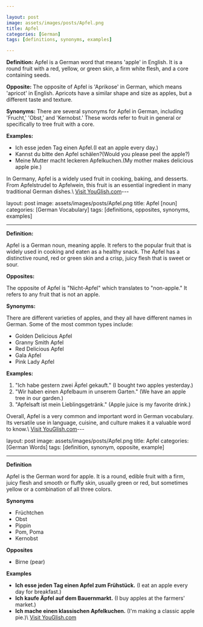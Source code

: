 ```yaml
---

layout: post
image: assets/images/posts/Apfel.png
title: Apfel
categories: [German]
tags: [definitions, synonyms, examples]

---
```


**Definition:**
Apfel is a German word that means 'apple' in English. It is a round fruit with a red, yellow, or green skin, a firm white flesh, and a core containing seeds.

**Opposite:**
The opposite of Apfel is 'Aprikose' in German, which means 'apricot' in English. Apricots have a similar shape and size as apples, but a different taste and texture.

**Synonyms:**
There are several synonyms for Apfel in German, including 'Frucht,' 'Obst,' and 'Kernobst.' These words refer to fruit in general or specifically to tree fruit with a core.

**Examples:**
- Ich esse jeden Tag einen Apfel.(I eat an apple every day.)
- Kannst du bitte den Apfel schälen?(Would you please peel the apple?)
- Meine Mutter macht leckeren Apfelkuchen.(My mother makes delicious apple pie.)

In Germany, Apfel is a widely used fruit in cooking, baking, and desserts. From Apfelstrudel to Apfelwein, this fruit is an essential ingredient in many traditional German dishes.\ <a id="yg-widget-0" class="youglish-widget" data-query="Apfel" data-lang="german" data-components="8412" data-auto-start="0" data-bkg-color="theme_light" data-title="How%20to%20pronounce%20Apfel%20in%20German"  rel="nofollow" href="https://youglish.com">Visit YouGlish.com</a><script async src="https://youglish.com/public/emb/widget.js" charset="utf-8"></script>---

layout: post
image: assets/images/posts/Apfel.png
title: Apfel [noun]
categories: [German Vocabulary]
tags: [definitions, opposites, synonyms, examples]

---

**Definition:** 

Apfel is a German noun, meaning apple. It refers to the popular fruit that is widely used in cooking and eaten as a healthy snack. The Apfel has a distinctive round, red or green skin and a crisp, juicy flesh that is sweet or sour.

**Opposites:**

The opposite of Apfel is "Nicht-Apfel" which translates to "non-apple." It refers to any fruit that is not an apple.

**Synonyms:**

There are different varieties of apples, and they all have different names in German. Some of the most common types include:

- Golden Delicious Apfel
- Granny Smith Apfel
- Red Delicious Apfel
- Gala Apfel
- Pink Lady Apfel

**Examples:**

1. "Ich habe gestern zwei Äpfel gekauft." (I bought two apples yesterday.)
2. "Wir haben einen Apfelbaum in unserem Garten." (We have an apple tree in our garden.)
3. "Apfelsaft ist mein Lieblingsgetränk." (Apple juice is my favorite drink.)

Overall, Apfel is a very common and important word in German vocabulary. Its versatile use in language, cuisine, and culture makes it a valuable word to know.\ <a id="yg-widget-0" class="youglish-widget" data-query="Apfel" data-lang="german" data-components="8412" data-auto-start="0" data-bkg-color="theme_light" data-title="How%20to%20pronounce%20Apfel%20in%20German"  rel="nofollow" href="https://youglish.com">Visit YouGlish.com</a><script async src="https://youglish.com/public/emb/widget.js" charset="utf-8"></script>---

layout: post
image: assets/images/posts/Apfel.png
title: Apfel
categories: [German Words]
tags: [definition, synonym, opposite, example]

---

**Definition**

Apfel is the German word for apple. It is a round, edible fruit with a firm, juicy flesh and smooth or fluffy skin, usually green or red, but sometimes yellow or a combination of all three colors.

**Synonyms**

- Früchtchen 
- Obst 
- Pippin 
- Pom, Poma 
- Kernobst 

**Opposites**

- Birne (pear)

**Examples**

- **Ich esse jeden Tag einen Apfel zum Frühstück.** (I eat an apple every day for breakfast.)
- **Ich kaufe Äpfel auf dem Bauernmarkt.** (I buy apples at the farmers' market.)
- **Ich mache einen klassischen Apfelkuchen.** (I'm making a classic apple pie.)\ <a id="yg-widget-0" class="youglish-widget" data-query="Apfel" data-lang="german" data-components="8412" data-auto-start="0" data-bkg-color="theme_light" data-title="How%20to%20pronounce%20Apfel%20in%20German"  rel="nofollow" href="https://youglish.com">Visit YouGlish.com</a><script async src="https://youglish.com/public/emb/widget.js" charset="utf-8"></script>